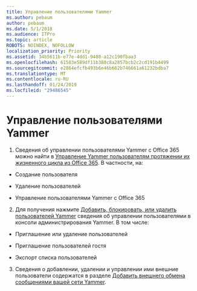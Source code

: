 ```yaml
---
title: Управление пользователями Yammer
ms.author: pebaum
author: pebaum
ms.date: 5/1/2018
ms.audience: ITPro
ms.topic: article
ROBOTS: NOINDEX, NOFOLLOW
localization_priority: Priority
ms.assetid: 34b5611b-e77e-4dd1-9480-a12c190fbaa3
ms.openlocfilehash: 61503e589df11b380c8a2857bcb2c2cd191b4499
ms.sourcegitcommit: e2864efcfb493b6e46b662b746661a61232bdba7
ms.translationtype: MT
ms.contentlocale: ru-RU
ms.lasthandoff: 01/24/2019
ms.locfileid: "29486545"
---
```

# <a name="managing-yammer-users"></a>Управление пользователями Yammer

1. Сведения об управлении пользователями Yammer с Office 365 можно найти в [Управление Yammer пользователям протяжении их жизненного цикла из Office 365](https://support.office.com/article/6c4c8fff-6444-404a-bffc-f9da0bcc3039). В частности, на:
    
  - Создание пользователя
    
  - Удаление пользователей
    
  - Управление пользователями Yammer с Office 365
    
2. Для получения нажмите [Добавить, блокировать, или удалить пользователей Yammer](http://alchemyportal.azurewebsites.net/Rule/ManageYammer%20users%20across%20their%20lifecycle%20from%20Office%20365) сведения об управлении пользователями в консоли администрирования Yammer. В том числе: 
    
  - Приглашение или удаление пользователей
    
  - Приглашение пользователей гостя
    
  - Экспорт списка пользователей
    
3. Сведения о добавлении, удалении и управлении ими внешние пользователи содержатся в разделе [Добавить внешнего обмена сообщениями вашей сети Yammer](https://support.office.com/article/423653bb-86b2-4eac-9d7e-dca121f7c16c).
    

